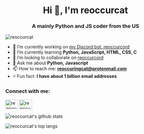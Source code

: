 <h1 align="center">Hi 👋, I'm reoccurcat</h1>
<h3 align="center">A mainly Python and JS coder from the US</h3>

<p align="left"> <img src="https://komarev.com/ghpvc/?username=reoccurcat&label=Profile%20views&color=0e75b6&style=flat" alt="reoccurcat" /> </p>

- 🔭 I’m currently working on [my Discord bot, reoccurcord](https://rc.reoccur.tech)
- 🌱 I’m currently learning **Python, JavaScript, HTML, CSS, C**
- 👯 I’m looking to collaborate on [reoccurcord](https://rc.reoccur.tech)
- 💬 Ask me about **Python, Javascript**
- 📫 How to reach me: **reoccuringcat@protonmail.com**
- ⚡ Fun fact: **I have about 1 billion email addresses**

<h3 align="left">Connect with me:</h3>
<p align="left">
<a href="https://instagram.com/reoccurcat" target="blank"><img align="center" src="https://raw.githubusercontent.com/rahuldkjain/github-profile-readme-generator/master/src/images/icons/Social/instagram.svg" alt="reoccurcat" height="30" width="40" /></a>
<a href="https://www.youtube.com/channel/UClaS86_4nOR5NgUJR5P5BEg" target="blank"><img align="center" src="https://github.com/rahuldkjain/github-profile-readme-generator/raw/master/src/images/icons/Social/youtube.svg" alt="reoccurcat" height="30" width="40" /></a>
</p>



<p>&nbsp;<img align="left" src="https://github-readme-stats.vercel.app/api?username=reoccurcat&theme=tokyonight&show_icons=true&locale=en" alt="reoccurcat's github stats" /></p>
<p>&nbsp;<img align="left" src="https://github-readme-stats.vercel.app/api/top-langs/?username=reoccurcat&layout=compact" alt="reoccurcat's top langs" /></p>


